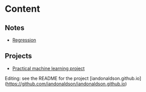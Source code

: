# Content

## Notes  

* [Regression](https://iandonaldson.github.io/notes/regression/regression.html)

## Projects

* [Practical machine learning project ](http://iandonaldson.github.io/practical-machine-learning-project/)




Editing:  see the README for the project [iandonaldson.github.io] (https://github.com/iandonaldson/iandonaldson.github.io)
